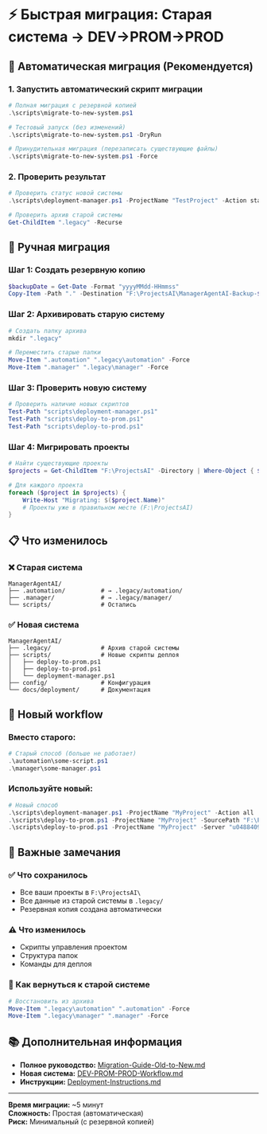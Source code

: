 # ⚡ Быстрая миграция: Старая система → DEV->PROM->PROD

## 🚀 Автоматическая миграция (Рекомендуется)

### 1. Запустить автоматический скрипт миграции
```powershell
# Полная миграция с резервной копией
.\scripts\migrate-to-new-system.ps1

# Тестовый запуск (без изменений)
.\scripts\migrate-to-new-system.ps1 -DryRun

# Принудительная миграция (перезаписать существующие файлы)
.\scripts\migrate-to-new-system.ps1 -Force
```

### 2. Проверить результат
```powershell
# Проверить статус новой системы
.\scripts\deployment-manager.ps1 -ProjectName "TestProject" -Action status

# Проверить архив старой системы
Get-ChildItem ".legacy" -Recurse
```

## 🔧 Ручная миграция

### Шаг 1: Создать резервную копию
```powershell
$backupDate = Get-Date -Format "yyyyMMdd-HHmmss"
Copy-Item -Path "." -Destination "F:\ProjectsAI\ManagerAgentAI-Backup-$backupDate" -Recurse
```

### Шаг 2: Архивировать старую систему
```powershell
# Создать папку архива
mkdir ".legacy"

# Переместить старые папки
Move-Item ".automation" ".legacy\automation" -Force
Move-Item ".manager" ".legacy\manager" -Force
```

### Шаг 3: Проверить новую систему
```powershell
# Проверить наличие новых скриптов
Test-Path "scripts\deployment-manager.ps1"
Test-Path "scripts\deploy-to-prom.ps1"
Test-Path "scripts\deploy-to-prod.ps1"
```

### Шаг 4: Мигрировать проекты
```powershell
# Найти существующие проекты
$projects = Get-ChildItem "F:\ProjectsAI" -Directory | Where-Object { $_.Name -ne "ManagerAgentAI" }

# Для каждого проекта
foreach ($project in $projects) {
    Write-Host "Migrating: $($project.Name)"
    # Проекты уже в правильном месте (F:\ProjectsAI)
}
```

## 📋 Что изменилось

### ❌ Старая система
```
ManagerAgentAI/
├── .automation/          # → .legacy/automation/
├── .manager/             # → .legacy/manager/
└── scripts/              # Остались
```

### ✅ Новая система
```
ManagerAgentAI/
├── .legacy/              # Архив старой системы
├── scripts/              # Новые скрипты деплоя
│   ├── deploy-to-prom.ps1
│   ├── deploy-to-prod.ps1
│   └── deployment-manager.ps1
├── config/               # Конфигурация
└── docs/deployment/      # Документация
```

## 🔄 Новый workflow

### Вместо старого:
```powershell
# Старый способ (больше не работает)
.\automation\some-script.ps1
.\manager\some-manager.ps1
```

### Используйте новый:
```powershell
# Новый способ
.\scripts\deployment-manager.ps1 -ProjectName "MyProject" -Action all
.\scripts\deploy-to-prom.ps1 -ProjectName "MyProject" -SourcePath "F:\ProjectsAI\MyProject"
.\scripts\deploy-to-prod.ps1 -ProjectName "MyProject" -Server "u0488409@37.140.195.19"
```

## 🚨 Важные замечания

### ✅ Что сохранилось
- Все ваши проекты в `F:\ProjectsAI\`
- Все данные из старой системы в `.legacy/`
- Резервная копия создана автоматически

### ⚠️ Что изменилось
- Скрипты управления проектом
- Структура папок
- Команды для деплоя

### 🔄 Как вернуться к старой системе
```powershell
# Восстановить из архива
Move-Item ".legacy\automation" ".automation" -Force
Move-Item ".legacy\manager" ".manager" -Force
```

## 📚 Дополнительная информация

- **Полное руководство:** [Migration-Guide-Old-to-New.md](Migration-Guide-Old-to-New.md)
- **Новая система:** [DEV-PROM-PROD-Workflow.md](../deployment/DEV-PROM-PROD-Workflow.md)
- **Инструкции:** [Deployment-Instructions.md](../deployment/Deployment-Instructions.md)

---

**Время миграции:** ~5 минут  
**Сложность:** Простая (автоматическая)  
**Риск:** Минимальный (с резервной копией)
